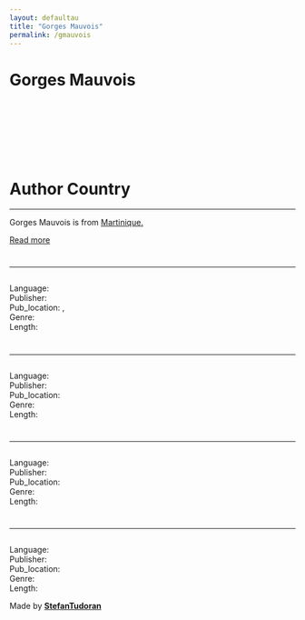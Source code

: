```yaml
---
layout: defaultau
title: "Gorges Mauvois"
permalink: /gmauvois
---
```

<!-- partial:index.partial.html -->
<div class="content">
    <h1>Gorges Mauvois</h1>
    <div class="quote">
        <div><img src="" class="logo"></div>
    </div>
    <div class="timeline">
        <div style="padding-bottom:100px;"></div>
        <div class="block">
            <div class="date right"><p class="right">  </p></div>
            <div class="dot"></div>
            <div class="left first">
            <div class="author_country">
                <h1>Author Country</h1><hr>
            <div class="aclocation"><p>Gorges Mauvois is from <a href="http://localhost:4000/8"> Martinique.</a></p></div>
              <div class="acreadmore">  <a href="" target="_blank">Read more</a></div>
            </div>
            </div>
        </div>
        <div class="block">
            <div class="date left"><p class="left"></p></div>
            <div class="dot"></div>
            <div class="right">
                <h1></h1><hr>
                <p><img src=""></p>
                <p>
                Language: <br/>
                Publisher: <br/>
                Pub_location: , <br/>
                Genre: <br/>
                Length: </p>
            </div>
        </div>
        <div class="block">
            <div class="date right"><p class="right"></p></div>
            <div class="dot"></div>
            <div class="left hide">
                <h1></h1><hr>
                <p><img src=""></p>
                <p>Language: <br/>
                Publisher: <br/>
                Pub_location: <br/>
                Genre: <br/>
                Length: </p>
            </div>
        </div>
        <div class="block">
            <div class="date left"><p class="left"></p></div>
            <div class="dot"></div>
            <div class="right hide">
                <h1></h1><hr>
                <p><img src=""></p>
                <p>Language: <br/>
                Publisher: <br/>
                Pub_location: <br/>
                Genre: <br/>
                Length: </p>
            </div>
        </div>
        <div class="block">
            <div class="date right"><p class="right"></p></div>
            <div class="dot"></div>
            <div class="left hide">
                <h1></h1><hr>
                <p><img src=""></p>
                <p>Language: <br/>
                Publisher: <br/>
                Pub_location:  <br/>
                Genre: <br/>
                Length: </p>
            </div>
        </div>
        <div id="footer">
        <p id="copyright">Made by&nbsp;<strong><a href="https://www.linkedin.com/in/nicolae-stefan-tudoran-b02291127/" target="_blank">StefanTudoran</a></strong></p>
    </div>
</div>
<!-- partial -->
  <script src='https://cdnjs.cloudflare.com/ajax/libs/jquery/3.1.1/jquery.min.js'></script><script  src="assets/js/authorscript.js"></script>
